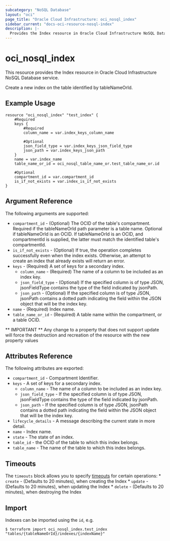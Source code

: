 ```yaml
---
subcategory: "NoSQL Database"
layout: "oci"
page_title: "Oracle Cloud Infrastructure: oci_nosql_index"
sidebar_current: "docs-oci-resource-nosql-index"
description: |-
  Provides the Index resource in Oracle Cloud Infrastructure NoSQL Database service
---
```


# oci_nosql_index
This resource provides the Index resource in Oracle Cloud Infrastructure NoSQL Database service.

Create a new index on the table identified by tableNameOrId.

## Example Usage

```hcl
resource "oci_nosql_index" "test_index" {
	#Required
	keys {
		#Required
		column_name = var.index_keys_column_name

		#Optional
		json_field_type = var.index_keys_json_field_type
		json_path = var.index_keys_json_path
	}
	name = var.index_name
	table_name_or_id = oci_nosql_table_name_or.test_table_name_or.id

	#Optional
	compartment_id = var.compartment_id
	is_if_not_exists = var.index_is_if_not_exists
}
```

## Argument Reference

The following arguments are supported:

* `compartment_id` - (Optional) The OCID of the table's compartment.  Required if the tableNameOrId path parameter is a table name. Optional if tableNameOrId is an OCID.  If tableNameOrId is an OCID, and compartmentId is supplied, the latter must match the identified table's compartmentId. 
* `is_if_not_exists` - (Optional) If true, the operation completes successfully even when the index exists.  Otherwise, an attempt to create an index that already exists will return an error. 
* `keys` - (Required) A set of keys for a secondary index.
	* `column_name` - (Required) The name of a column to be included as an index key.
	* `json_field_type` - (Optional) If the specified column is of type JSON, jsonFieldType contains the type of the field indicated by jsonPath. 
	* `json_path` - (Optional) If the specified column is of type JSON, jsonPath contains a dotted path indicating the field within the JSON object that will be the index key. 
* `name` - (Required) Index name.
* `table_name_or_id` - (Required) A table name within the compartment, or a table OCID.


** IMPORTANT **
Any change to a property that does not support update will force the destruction and recreation of the resource with the new property values

## Attributes Reference

The following attributes are exported:

* `compartment_id` - Compartment Identifier.
* `keys` - A set of keys for a secondary index.
	* `column_name` - The name of a column to be included as an index key.
	* `json_field_type` - If the specified column is of type JSON, jsonFieldType contains the type of the field indicated by jsonPath. 
	* `json_path` - If the specified column is of type JSON, jsonPath contains a dotted path indicating the field within the JSON object that will be the index key. 
* `lifecycle_details` - A message describing the current state in more detail. 
* `name` - Index name.
* `state` - The state of an index.
* `table_id` - the OCID of the table to which this index belongs.
* `table_name` - The name of the table to which this index belongs.

## Timeouts

The `timeouts` block allows you to specify [timeouts](https://registry.terraform.io/providers/oracle/oci/latest/docs/guides/changing_timeouts) for certain operations:
	* `create` - (Defaults to 20 minutes), when creating the Index
	* `update` - (Defaults to 20 minutes), when updating the Index
	* `delete` - (Defaults to 20 minutes), when destroying the Index


## Import

Indexes can be imported using the `id`, e.g.

```
$ terraform import oci_nosql_index.test_index "tables/{tableNameOrId}/indexes/{indexName}" 
```

